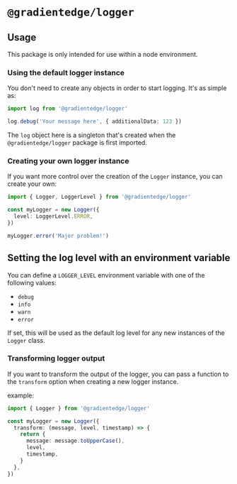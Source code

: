 # `@gradientedge/logger`

## Usage

This package is only intended for use within a node environment.

### Using the default logger instance

You don't need to create any objects in order to start logging.
It's as simple as:

```typescript
import log from '@gradientedge/logger'

log.debug('Your message here', { additionalData: 123 })
```

The `log` object here is a singleton that's created when the
`@gradientedge/logger` package is first imported.

### Creating your own logger instance

If you want more control over the creation of the `Logger` instance,
you can create your own:

```typescript
import { Logger, LoggerLevel } from '@gradientedge/logger'

const myLogger = new Logger({
  level: LoggerLevel.ERROR,
})

myLogger.error('Major problem!')
```

## Setting the log level with an environment variable

You can define a `LOGGER_LEVEL` environment variable with one of the
following values:

* `debug`
* `info`
* `warn`
* `error`

If set, this will be used as the default log level for any new instances
of the `Logger` class.

### Transforming logger output

If you want to transform the output of the logger, you can pass a function to the `transform` option when creating a new logger instance.

example:
```typescript
import { Logger } from '@gradientedge/logger'

const myLogger = new Logger({
  transform: (message, level, timestamp) => {
    return {
      message: message.toUpperCase(),
      level,
      timestamp,
    }
  },
})
```
